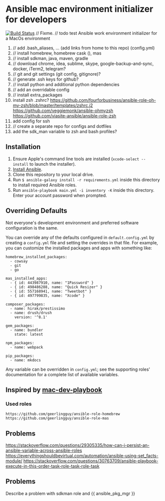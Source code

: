 # Ansible mac environment initializer for developers
[![Build Status](https://travis-ci.org/GlaIZier/mac-dev-environment.svg?branch=master)](https://travis-ci.org/GlaIZier/mac-dev-environment)
// Fixme.
// todo test
Ansible work environment initializer for a MacOs environment

1. // add .bash_aliases, ... (add links from home to this repo) (config.yml)
2. // install homebrew, homebrew cask (), mas
2. // install sdkman, java, maven, gradle
3. // download chrome, idea, sublime, skype, google-backup-and-sync, docker, iTerm2, telegram?
4. // git and git settings (git config, gitignore)?
5. // generate .ssh keys for github?
6. // install python and additional python dependencies
8. // add an overridable config
9. // install extra_packages
10. install zsh .zshrc?
https://github.com/fourforbusiness/ansible-role-oh-my-zsh/blob/master/templates/zshrc.j2
https://github.com/veggiemonk/ansible-ohmyzsh
https://github.com/viasite-ansible/ansible-role-zsh
11. add config for ssh
13. // create a separate repo for configs and dotfiles
12. add the sdk_man variable to zsh and bash profiles?
## Installation

  1. Ensure Apple's command line tools are installed (`xcode-select --install` to launch the installer).
  2. [Install Ansible](http://docs.ansible.com/intro_installation.html).
  3. Clone this repository to your local drive.
  4. Run `$ ansible-galaxy install -r requirements.yml` inside this directory to install required Ansible roles.
  5. Run `ansible-playbook main.yml -i inventory -K` inside this directory. Enter your account password when prompted.

## Overriding Defaults

Not everyone's development environment and preferred software configuration is the same.

You can override any of the defaults configured in `default.config.yml` by creating a `config.yml` file and setting the overrides in that file. For example, you can customize the installed packages and apps with something like:

    homebrew_installed_packages:
      - cowsay
      - git
      - go
    
    mas_installed_apps:
      - { id: 443987910, name: "1Password" }
      - { id: 498486288, name: "Quick Resizer" }
      - { id: 557168941, name: "Tweetbot" }
      - { id: 497799835, name: "Xcode" }
    
    composer_packages:
      - name: hirak/prestissimo
      - name: drush/drush
        version: '^8.1'
    
    gem_packages:
      - name: bundler
        state: latest
    
    npm_packages:
      - name: webpack
    
    pip_packages:
      - name: mkdocs

Any variable can be overridden in `config.yml`; see the supporting roles' documentation for a complete list of available variables.

## Inspired by [mac-dev-playbook](https://github.com/geerlingguy/mac-dev-playbook) 
### Used roles
```
https://github.com/geerlingguy/ansible-role-homebrew
https://github.com/geerlingguy/ansible-role-mas
```

## Problems
https://stackoverflow.com/questions/29305335/how-can-i-persist-an-ansible-variable-across-ansible-roles
https://everythingshouldbevirtual.com/automation/ansible-using-set_facts-module/
https://stackoverflow.com/questions/30763709/ansible-playbook-execute-in-this-order-task-role-task-role-task

## Problems 
Describe a problem with sdkman role and {{ ansible_pkg_mgr }} 